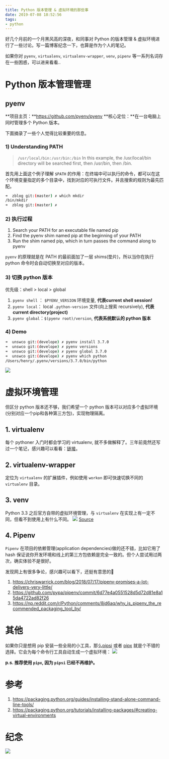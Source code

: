 ```yaml
---
title: Python 版本管理 & 虚拟环境的那些事
date: 2019-07-08 18:52:56
tags:
- python
---
```



好几个月前的一个月黑风高的深夜，和同事对 Python 的版本管理 & 虚拟环境进行了一些讨论。写一篇博客纪念一下，也算是作为个人的笔记。   

如果你对 `pyenv`, `virtualenv`, `virtualenv-wrapper`, `venv`, `pipenv` 等一系列名词存在一些困惑，可以进来看看..

<!--more-->

# Python 版本管理管理
## pyenv
**项目主页：**https://github.com/pyenv/pyenv
**核心定位：**在一台电脑上同时管理多个 Python 版本。

下面摘录了一些个人觉得比较重要的信息。

### 1) Understanding PATH
> `/usr/local/bin:/usr/bin:/bin`
> In this example, the /usr/local/bin directory will be searched first, then /usr/bin, then /bin.

首先用上面这个例子理解 `$PATH` 的作用：在终端中可以执行的命令，都可以在这个环境变量指定的多个目录中，找到对应的可执行文件。并且搜索的规则为最先匹配。
```bash
➜  zblog git:(master) ✗ which mkdir
/bin/mkdir
➜  zblog git:(master) ✗
```

### 2) 执行过程
1. Search your PATH for an executable file named pip
2. Find the pyenv shim named pip at the beginning of your PATH
3. Run the shim named pip, which in turn passes the command along to pyenv

`pyenv` 的原理就是在 PATH 的最前面加了一层 shims(垫片)，所以当你在执行 python 命令时会自动切换至对应的版本。

### 3) 切换 python 版本
优先级：shell \> local \> global    

1. `pyenv shell` ： `$PYENV_VERSION` 环境变量, **代表current shell session!**
2. `pyenv local`： local `.python-version` 文件(向上搜索 recursively), **代表 current directory(project)**
3. `pyenv global`：`$(pyenv root)/version`, **代表系统默认的 python 版本**

### 4) Demo
```bash
➜  unswco git:(develope) ✗ pyenv install 3.7.0
➜  unswco git:(develope) ✗ pyenv versions
➜  unswco git:(develope) ✗ pyenv global 3.7.0
➜  unswco git:(develope) ✗ pyenv which python
/Users/henry/.pyenv/versions/3.7.0/bin/python
```
![](/images/blog/190707_python_env_management/15624854039065.jpg)


# 虚拟环境管理
但区分 python 版本还不够，我们希望一个 python 版本可以对应多个虚拟环境(分别对应一个pip和各种第三方包)，实现物理隔离。

## 1. virtualenv
每个 pythoner 入门时都会学习的 virtualenv, 就不多做解释了。三年前竟然还写过一个笔记，感兴趣可以看看：[链接](/blog/20160930/python-venv/)。

## 2. virtualenv-wrapper
定位为 `virtualenv` 的扩展插件，例如使用 `workon` 即可快速切换不同的 `virtualenv` 目录。

## 3. venv
Python 3.3 之后官方自带的虚拟环境管理，与 `virtualenv` 在实现上有一定不同，但看不到使用上有什么不同。
![](/images/blog/190707_python_env_management/15625545552451.jpg)
[Source](https://packaging.python.org/tutorials/installing-packages/#creating-virtual-environments)

## 4. Pipenv
`Pipenv` 在项目的依赖管理(application dependencies)做的还不错，比如它用了 hash 保证说你开发环境和线上的第三方包依赖是完全一致的。但个人尝试用过两次，确实体验不是很好。    

发现网上有很多争论，感兴趣可以看下，还挺有意思的🍉

1. https://chriswarrick.com/blog/2018/07/17/pipenv-promises-a-lot-delivers-very-little/
2. https://github.com/pypa/pipenv/commit/6d77e4a0551528d5d72d81e8a15da4722ad82f26
2. https://np.reddit.com/r/Python/comments/8jd6aq/why_is_pipenv_the_recommended_packaging_tool_by/


# 其他
如果你只是想用 pip 安装一些全局的小工具，那么[pipsi](https://github.com/mitsuhiko/pipsi) 或者 [pipx](https://github.com/pipxproject/pipx) 就是个不错的选择。它会为每个命令行工具自动生成一个虚拟环境：
![](/images/blog/190707_python_env_management/15625174046152.jpg)

**p.s. 推荐使用 `pipx`, 因为 `pipsi` 已经不再维护。**


# 参考
1. https://packaging.python.org/guides/installing-stand-alone-command-line-tools/
2. https://packaging.python.org/tutorials/installing-packages/#creating-virtual-environments


# 纪念
![](/images/blog/190707_python_env_management/15625174196560.jpg)




